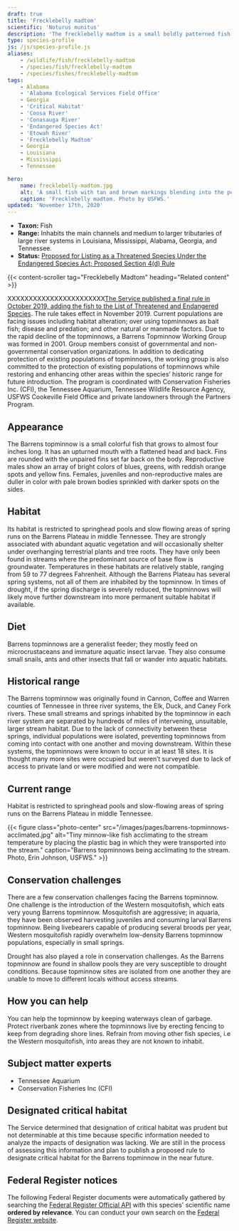 ```yaml
---
draft: true
title: 'Frecklebelly madtom'
scientific: 'Noturus munitus'
description: 'The frecklebelly madtom is a small boldly patterned fish that grows to almost four inches long. The fish's common name comes from the distinctive spots along their undersides.' 
type: species-profile
js: /js/species-profile.js
aliases:
    - /wildlife/fish/frecklebelly-madtom
    - /species/fish/frecklebelly-madtom
    - /species/fishes/frecklebelly-madtom
tags:
    - Alabama
    - 'Alabama Ecological Services Field Office'
    - Georgia
    - 'Critical Habitat'
    - 'Coosa River'
    - 'Conasauga River'
    - 'Endangered Species Act'
    - 'Etowah River'
    - 'Frecklebelly Madtom'
    - Georgia
    - Louisiana 
    - Mississippi 
    - Tennessee

hero:
    name: frecklebelly-madtom.jpg
    alt: 'A small fish with tan and brown markings blending into the pebble substrate.'
    caption: 'Frecklebelly madtom. Photo by USFWS.'
updated: 'November 17th, 2020'
---
```


- **Taxon:** Fish
- **Range:** Inhabits the main channels and medium to larger tributaries of large river systems in Louisiana, Mississippi, Alabama, Georgia, and Tennessee. 
- **Status:** [Proposed for Listing as a Threatened Species Under the Endangered Species Act; Proposed Section 4(d) Rule](/news/2020/11/service-proposes-to-list-population-of-frecklebelly-madtom-as-threatened-under-endangered-species-act/)

{{< content-scroller tag="Frecklebelly Madtom" heading="Related content" >}}

XXXXXXXXXXXXXXXXXXXXXXX[The Service published a final rule in October 2019, adding the fish to the List of Threatened and Endangered Species](/news/2019/10/us-fish-and-wildlife-service-finalizes-rule-to-protect-fish-unique-to-tennessee-under-endangered-species-act/).  The rule takes effect in November 2019. Current populations are facing issues including habitat alteration; over using topminnows as bait fish; disease and predation; and other natural or manmade factors.  Due to the rapid decline of the topminnows, a Barrens Topminnow Working Group was formed in 2001.  Group members consist of governmental and non-governmental conservation organizations.  In addition to dedicating protection of existing populations of topminnows, the working group is also committed to the protection of existing populations of topminnows while restoring and enhancing other areas within the species’ historic range for future introduction.  The program is coordinated with Conservation Fisheries Inc. (CFI), the Tennessee Aquarium, Tennessee Wildlife Resource Agency, USFWS Cookeville Field Office and private landowners through the Partners Program.

## Appearance

The Barrens topminnow is a small colorful fish that grows to almost four inches long. It has an upturned mouth with a flattened head and back.  Fins are rounded with the unpaired fins set far back on the body. Reproductive males show an array of bright colors of blues, greens, with reddish orange spots and yellow fins.  Females, juveniles and non-reproductive males are duller in color with pale brown bodies sprinkled with darker spots on the sides.

## Habitat

Its habitat is restricted to springhead pools and slow flowing areas of spring runs on the Barrens Plateau in middle Tennessee.  They are strongly associated with abundant aquatic vegetation and will occasionally shelter under overhanging terrestrial plants and tree roots.  They have only been found in streams where the predominant source of base flow is groundwater.  Temperatures in these habitats are relatively stable, ranging from 59 to 77 degrees Fahrenheit.  Although the Barrens Plateau has several spring systems, not all of them are inhabited by the topminnow.  In times of drought, if the spring discharge is severely reduced, the topminnows will likely move further downstream into more permanent suitable habitat if available.

## Diet

Barrens topminnows are a generalist feeder; they mostly feed on microcrustaceans and immature aquatic insect larvae.  They also consume small snails, ants and other insects that fall or wander into aquatic habitats.

## Historical range

The Barrens topminnow was originally found in Cannon, Coffee and Warren counties of Tennessee in three river systems, the Elk, Duck, and Caney Fork rivers.  These small streams and springs inhabited by the topminnow in each river system are separated by hundreds of miles of intervening, unsuitable, larger stream habitat. Due to the lack of connectivity between these springs, individual populations were isolated, preventing topminnows from coming into contact with one another and moving downstream. Within these systems, the topminnows were known to occur in at least 18 sites.  It is thought many more sites were occupied but weren’t surveyed due to lack of access to private land or were modified and were not compatible.

## Current range

Habitat is restricted to springhead pools and slow-flowing areas of spring runs on the Barrens Plateau in middle Tennessee.

{{< figure class="photo-center" src="/images/pages/barrens-topminnows-acclimated.jpg" alt="Tiny minnow-like fish acclimating to the stream temperature by placing the plastic bag in which they were transported into the stream." caption="Barrens topminnows being acclimating to the stream. Photo, Erin Johnson, USFWS." >}}

## Conservation challenges

There are a few conservation challenges facing the Barrens topminnow.  One challenge is the introduction of the Western mosquitofish, which eats very young Barrens topminnow. Mosquitofish are aggressive; in aquaria, they have been observed harvesting juveniles and consuming larval Barrens topminnow. Being livebearers capable of producing several broods per year, Western mosquitofish rapidly overwhelm low-density Barrens topminnow populations, especially in small springs.

Drought has also played a role in conservation challenges. As the Barrens topminnow are found in shallow pools they are very susceptible to drought conditions.  Because topminnow sites are isolated from one another they are unable to move to different locals without access streams.

## How you can help

You can help the topminnow by keeping waterways clean of garbage. Protect riverbank zones where the topminnows live by erecting fencing to keep from degrading shore lines.  Refrain from moving other fish species, i.e the Western mosquitofish, into areas they are not known to inhabit.

## Subject matter experts

- Tennessee Aquarium
- Conservation Fisheries Inc (CFI)

## Designated critical habitat

The Service determined that designation of critical habitat was prudent but not determinable at this time because specific information needed to analyze the impacts of designation was lacking. We are still in the process of assessing this information and plan to publish a proposed rule to designate critical habitat for the Barrens topminnow in the near future.

## Federal Register notices

The following Federal Register documents were automatically gathered by searching the [Federal Register Official API](https://www.federalregister.gov/blog/learn/developers) with this species' scientific name **ordered by relevance**. You can conduct your own search on the [Federal Register website](https://www.federalregister.gov/articles/search).
